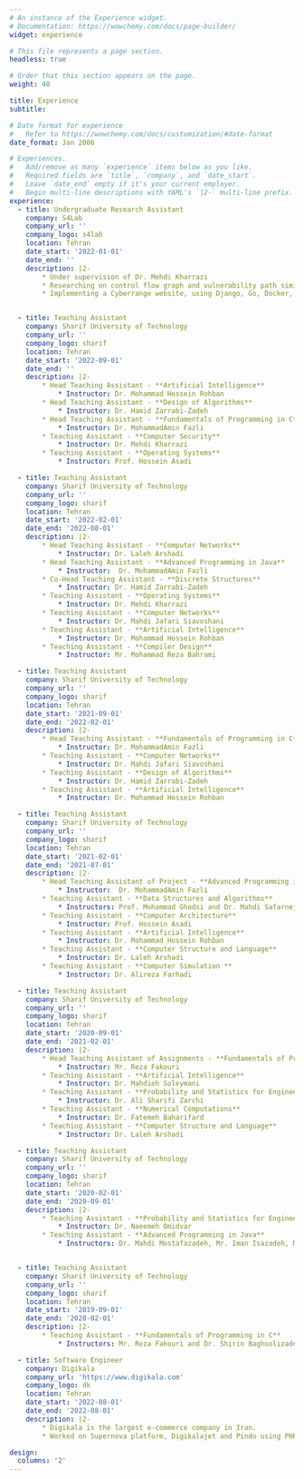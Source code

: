 ```yaml
---
# An instance of the Experience widget.
# Documentation: https://wowchemy.com/docs/page-builder/
widget: experience

# This file represents a page section.
headless: true

# Order that this section appears on the page.
weight: 40

title: Experience
subtitle:

# Date format for experience
#   Refer to https://wowchemy.com/docs/customization/#date-format
date_format: Jan 2006

# Experiences.
#   Add/remove as many `experience` items below as you like.
#   Required fields are `title`, `company`, and `date_start`.
#   Leave `date_end` empty if it's your current employer.
#   Begin multi-line descriptions with YAML's `|2-` multi-line prefix.
experience:
  - title: Undergraduate Research Assistant
    company: S4Lab
    company_url: ''
    company_logo: s4lab
    location: Tehran
    date_start: '2022-01-01'
    date_end: ''
    description: |2-
        * Under supervision of Dr. Mehdi Kharrazi
        * Researching on control flow graph and vulnerability path similarity measures
        * Implementing a Cyberrange website, using Django, Go, Docker, React for the website core. incorporating different security concepts to design multiple problem sets for the project.


  - title: Teaching Assistant
    company: Sharif University of Technology
    company_url: ''
    company_logo: sharif
    location: Tehran
    date_start: '2022-09-01'
    date_end: ''
    description: |2-
        * Head Teaching Assistant - **Artificial Intelligence**
            * Instructor: Dr. Mohammad Hossein Rohban
        * Head Teaching Assistant - **Design of Algorithms**
            * Instructor: Dr. Hamid Zarrabi-Zadeh
        * Head Teaching Assistant - **Fundamentals of Programming in C**
            * Instructor: Dr. MohammadAmin Fazli
        * Teaching Assistant - **Computer Security**
            * Instructor: Dr. Mehdi Kharrazi
        * Teaching Assistant - **Operating Systems**
            * Instructor: Prof. Hossein Asadi

  - title: Teaching Assistant
    company: Sharif University of Technology
    company_url: ''
    company_logo: sharif
    location: Tehran
    date_start: '2022-02-01'
    date_end: '2022-08-01'
    description: |2-
        * Head Teaching Assistant - **Computer Networks**
            * Instructor: Dr. Laleh Arshadi
        * Head Teaching Assistant - **Advanced Programming in Java**
            * Instructor:  Dr. MohammadAmin Fazli
        * Co-Head Teaching Assistant - **Discrete Structures**
            * Instructor: Dr. Hamid Zarrabi-Zadeh
        * Teaching Assistant - **Operating Systems**
            * Instructor: Dr. Mehdi Kharrazi
        * Teaching Assistant - **Computer Networks**
            * Instructor: Dr. Mahdi Jafari Siavoshani
        * Teaching Assistant - **Artificial Intelligence**
            * Instructor: Dr. Mohammad Hossein Rohban
        * Teaching Assistant - **Compiler Design**
            * Instructor: Mr. Mohammad Reza Bahrami

  - title: Teaching Assistant
    company: Sharif University of Technology
    company_url: ''
    company_logo: sharif
    location: Tehran
    date_start: '2021-09-01'
    date_end: '2022-02-01'
    description: |2-
        * Head Teaching Assistant - **Fundamentals of Programming in C**
            * Instructor: Dr. MohammadAmin Fazli
        * Teaching Assistant - **Computer Networks**
            * Instructor: Dr. Mahdi Jafari Siavoshani
        * Teaching Assistant - **Design of Algorithms**
            * Instructor: Dr. Hamid Zarrabi-Zadeh
        * Teaching Assistant - **Artificial Intelligence**
            * Instructor: Dr. Mohammad Hossein Rohban

  - title: Teaching Assistant
    company: Sharif University of Technology
    company_url: ''
    company_logo: sharif
    location: Tehran
    date_start: '2021-02-01'
    date_end: '2021-07-01'
    description: |2-
        * Head Teaching Assistant of Project - **Advanced Programming in Java**
            * Instructor:  Dr. MohammadAmin Fazli
        * Teaching Assistant - **Data Structures and Algorithms**
            * Instructors: Prof. Mohammad Ghodsi and Dr. Mahdi Safarnejad
        * Teaching Assistant - **Computer Architecture**
            * Instructor: Prof. Hossein Asadi
        * Teaching Assistant - **Artificial Intelligence**
            * Instructor: Dr. Mohammad Hossein Rohban
        * Teaching Assistant - **Computer Structure and Language**
            * Instructor: Dr. Laleh Arshadi
        * Teaching Assistant - **Computer Simulation **
            * Instructor: Dr. Alireza Farhadi

  - title: Teaching Assistant
    company: Sharif University of Technology
    company_url: ''
    company_logo: sharif
    location: Tehran
    date_start: '2020-09-01'
    date_end: '2021-02-01'
    description: |2-
        * Head Teaching Assistant of Assignments - **Fundamentals of Programming in C**
            * Instructor: Mr. Reza Fakouri
        * Teaching Assistant - **Artificial Intelligence**
            * Instructor: Dr. Mahdieh Soleymani
        * Teaching Assistant - **Probability and Statistics for Engineering**
            * Instructor: Dr. Ali Sharifi Zarchi
        * Teaching Assistant - **Numerical Computations**
            * Instructor: Dr. Fatemeh Baharifard
        * Teaching Assistant - **Computer Structure and Language**
            * Instructor: Dr. Laleh Arshadi

  - title: Teaching Assistant
    company: Sharif University of Technology
    company_url: ''
    company_logo: sharif
    location: Tehran
    date_start: '2020-02-01'
    date_end: '2020-09-01'
    description: |2-
        * Teaching Assistant - **Probability and Statistics for Engineering**
            * Instructor: Dr. Naeemeh Omidvar
        * Teaching Assistant - **Advanced Programming in Java**
            * Instructors: Dr. Mahdi Mostafazadeh, Mr. Iman Isazadeh, Mr. Amir Malekzadeh, and Mr. Ali Chekah


  - title: Teaching Assistant
    company: Sharif University of Technology
    company_url: ''
    company_logo: sharif
    location: Tehran
    date_start: '2019-09-01'
    date_end: '2020-02-01'
    description: |2-
        * Teaching Assistant - **Fundamentals of Programming in C**
            * Instructors: Mr. Reza Fakouri and Dr. Shirin Baghoolizadeh

  - title: Software Engineer
    company: Digikala
    company_url: 'https://www.digikala.com'
    company_logo: dk
    location: Tehran
    date_start: '2022-08-01'
    date_end: '2022-08-01'
    description: |2-
        * Digikala is the largest e-commerce company in Iran.
        * Worked on Supernova platform, Digikalajet and Pindo using PHP, MySQL, Elasticsearch, Jenkins, and Swagger

design:
  columns: '2'
---
```

